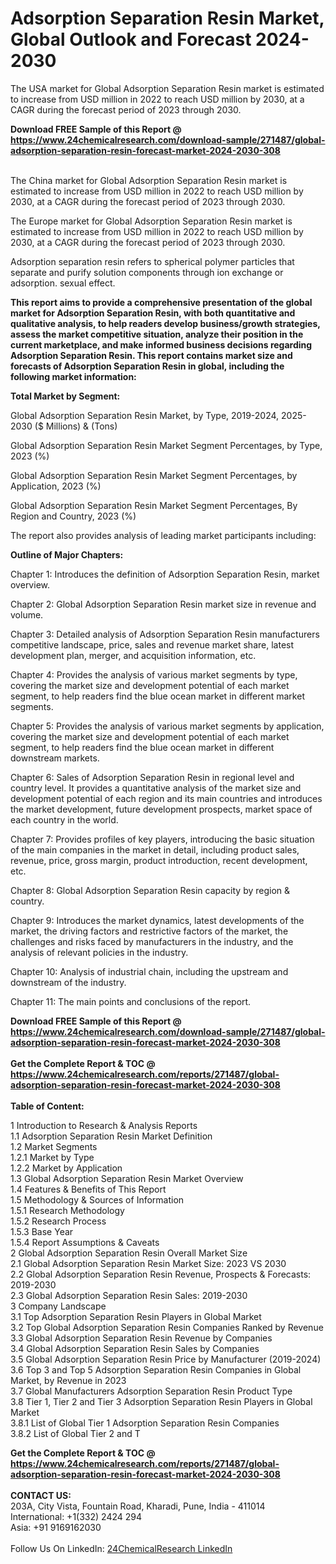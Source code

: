 <h1>Adsorption Separation Resin Market, Global Outlook and Forecast 2024-2030</h1><p>
</p><p>The USA market for Global Adsorption Separation Resin market is estimated to increase from USD million in 2022 to reach USD million by 2030, at a CAGR during the forecast period of 2023 through 2030.</p><p>
</p><div><b>Download FREE Sample of this Report @ 
            <a href="https://www.24chemicalresearch.com/download-sample/271487/global-adsorption-separation-resin-forecast-market-2024-2030-308">
            https://www.24chemicalresearch.com/download-sample/271487/global-adsorption-separation-resin-forecast-market-2024-2030-308</a></b></div><br><p>The China market for Global Adsorption Separation Resin market is estimated to increase from USD million in 2022 to reach USD million by 2030, at a CAGR during the forecast period of 2023 through 2030.</p><p>
</p><p>The Europe market for Global Adsorption Separation Resin market is estimated to increase from USD million in 2022 to reach USD million by 2030, at a CAGR during the forecast period of 2023 through 2030.</p><p>
Adsorption separation resin refers to spherical polymer particles that separate and purify solution components through ion exchange or adsorption. sexual effect.</p><p>
<strong>This report aims to provide a comprehensive presentation of the global market for Adsorption Separation Resin, with both quantitative and qualitative analysis, to help readers develop business/growth strategies, assess the market competitive situation, analyze their position in the current marketplace, and make informed business decisions regarding Adsorption Separation Resin. This report contains market size and forecasts of Adsorption Separation Resin in global, including the following market information:</strong></p><p>
</p><p>
<strong>Total Market by Segment:</strong></p><p>
Global Adsorption Separation Resin Market, by Type, 2019-2024, 2025-2030 ($ Millions) &amp; (Tons)</p><p>
Global Adsorption Separation Resin Market Segment Percentages, by Type, 2023 (%)</p><p>
</p><p>
Global Adsorption Separation Resin Market Segment Percentages, by Application, 2023 (%)</p><p>
</p><p>
Global Adsorption Separation Resin Market Segment Percentages, By Region and Country, 2023 (%)</p><p>
</p><p>
The report also provides analysis of leading market participants including:</p><p>
</p><p>
</p><p>
</p><p><strong>Outline of Major Chapters:</strong></p><p>
</p><p>Chapter 1: Introduces the definition of Adsorption Separation Resin, market overview.</p><p>
Chapter 2: Global Adsorption Separation Resin market size in revenue and volume.</p><p>
Chapter 3: Detailed analysis of Adsorption Separation Resin manufacturers competitive landscape, price, sales and revenue market share, latest development plan, merger, and acquisition information, etc.</p><p>
Chapter 4: Provides the analysis of various market segments by type, covering the market size and development potential of each market segment, to help readers find the blue ocean market in different market segments.</p><p>
Chapter 5: Provides the analysis of various market segments by application, covering the market size and development potential of each market segment, to help readers find the blue ocean market in different downstream markets.</p><p>
Chapter 6: Sales of Adsorption Separation Resin in regional level and country level. It provides a quantitative analysis of the market size and development potential of each region and its main countries and introduces the market development, future development prospects, market space of each country in the world.</p><p>
Chapter 7: Provides profiles of key players, introducing the basic situation of the main companies in the market in detail, including product sales, revenue, price, gross margin, product introduction, recent development, etc.</p><p>
Chapter 8: Global Adsorption Separation Resin capacity by region &amp; country.</p><p>
Chapter 9: Introduces the market dynamics, latest developments of the market, the driving factors and restrictive factors of the market, the challenges and risks faced by manufacturers in the industry, and the analysis of relevant policies in the industry.</p><p>
Chapter 10: Analysis of industrial chain, including the upstream and downstream of the industry.</p><p>
Chapter 11: The main points and conclusions of the report.</p><div><b>Download FREE Sample of this Report @ 
            <a href="https://www.24chemicalresearch.com/download-sample/271487/global-adsorption-separation-resin-forecast-market-2024-2030-308">
            https://www.24chemicalresearch.com/download-sample/271487/global-adsorption-separation-resin-forecast-market-2024-2030-308</a></b></div><br><div><b>Get the Complete Report & TOC @ 
            <a href="https://www.24chemicalresearch.com/reports/271487/global-adsorption-separation-resin-forecast-market-2024-2030-308">
            https://www.24chemicalresearch.com/reports/271487/global-adsorption-separation-resin-forecast-market-2024-2030-308</a></b></div><br>
            <b>Table of Content:</b><p>1 Introduction to Research & Analysis Reports<br />
    1.1 Adsorption Separation Resin Market Definition<br />
    1.2 Market Segments<br />
        1.2.1 Market by Type<br />
        1.2.2 Market by Application<br />
    1.3 Global Adsorption Separation Resin Market Overview<br />
    1.4 Features & Benefits of This Report<br />
    1.5 Methodology & Sources of Information<br />
        1.5.1 Research Methodology<br />
        1.5.2 Research Process<br />
        1.5.3 Base Year<br />
        1.5.4 Report Assumptions & Caveats<br />
2 Global Adsorption Separation Resin Overall Market Size<br />
    2.1 Global Adsorption Separation Resin Market Size: 2023 VS 2030<br />
    2.2 Global Adsorption Separation Resin Revenue, Prospects & Forecasts: 2019-2030<br />
    2.3 Global Adsorption Separation Resin Sales: 2019-2030<br />
3 Company Landscape<br />
    3.1 Top Adsorption Separation Resin Players in Global Market<br />
    3.2 Top Global Adsorption Separation Resin Companies Ranked by Revenue<br />
    3.3 Global Adsorption Separation Resin Revenue by Companies<br />
    3.4 Global Adsorption Separation Resin Sales by Companies<br />
    3.5 Global Adsorption Separation Resin Price by Manufacturer (2019-2024)<br />
    3.6 Top 3 and Top 5 Adsorption Separation Resin Companies in Global Market, by Revenue in 2023<br />
    3.7 Global Manufacturers Adsorption Separation Resin Product Type<br />
    3.8 Tier 1, Tier 2 and Tier 3 Adsorption Separation Resin Players in Global Market<br />
        3.8.1 List of Global Tier 1 Adsorption Separation Resin Companies<br />
        3.8.2 List of Global Tier 2 and T</p><div><b>Get the Complete Report & TOC @ 
            <a href="https://www.24chemicalresearch.com/reports/271487/global-adsorption-separation-resin-forecast-market-2024-2030-308">
            https://www.24chemicalresearch.com/reports/271487/global-adsorption-separation-resin-forecast-market-2024-2030-308</a></b></div><br><b>CONTACT US:</b><br>
            203A, City Vista, Fountain Road, Kharadi, Pune, India - 411014<br>
            International: +1(332) 2424 294<br>
            Asia: +91 9169162030 <br><br>
            Follow Us On LinkedIn: <a href="https://www.linkedin.com/company/24chemicalresearch/">24ChemicalResearch LinkedIn</a>